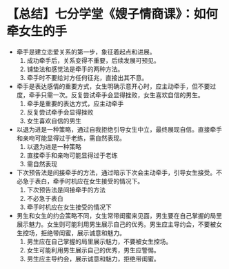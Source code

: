 # 【总结】七分学堂《嫂子情商课》：如何牵女生的手

-   牵手是建立恋爱关系的第一步，象征着起点和进展。
    1.  成功牵手后，关系变得不重要，后续发展可预见。
    2.  铺垫法和感觉法是牵手的两种方法。
    3.  牵手时不要给对方任何征兆，直接出其不意。
-   牵手是表达感情的重要方式，女生明确示意开心时，应主动牵手，但不要过度，牵手只需一次。反复尝试牵手会显得挫败，女生喜欢自信的男生。
    1.  牵手是重要的表达方式，应主动牵手
    2.  反复尝试牵手会显得挫败
    3.  女生喜欢自信的男生
-   以退为进是一种策略，通过自我拒绝引导女生中立，最终展现自信。直接牵手和亲吻可能显得过于老练，需自然表现。
    1.  以退为进是一种策略
    2.  直接牵手和亲吻可能显得过于老练
    3.  需自然表现
-   下次预告法是间接牵手的方法，通过暗示下次会主动牵手，引导女生接受。不必急于表白，牵手时机应在女生接受的情况下。
    1.  下次预告法是间接牵手的方法
    2.  不必急于表白
    3.  牵手时机应在女生接受的情况下
-   男生和女生的约会策略不同，女生常带闺蜜来见面，男生要在自己掌握的局里展示魅力。女生则可能利用男生展示自己的优秀。男生应主导约会，不要被女生控场，拒绝带闺蜜，展示诚意和魅力。
    1.  男生应在自己掌握的局里展示魅力，不要被女生控场。
    2.  女生可能利用男生展示自己的优秀，男生应警惕。
    3.  男生应主导约会，展示诚意和魅力，拒绝带闺蜜。